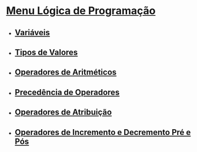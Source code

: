

# [Menu Lógica de Programação](../menu_logica-programacao.md)

- ## [Variáveis](variaveis.md)

- ## [Tipos de Valores](../variaveis_tipos-valores/tpos-valores.md)

- ## [Operadores de Aritméticos](operadores-aritmeticos.md)

- ## [Precedência de Operadores](precedencia-operadores.md)

- ## [Operadores de Atribuição](operadores-atribuicao.md)

- ## [Operadores de Incremento e Decremento Pré e Pós](incremento-decremento.md)